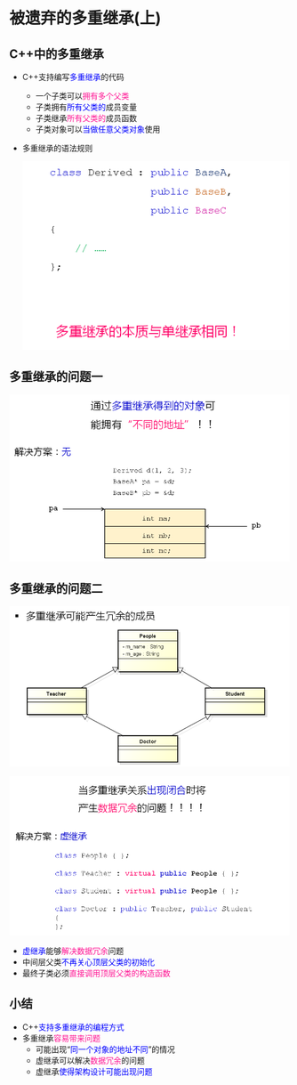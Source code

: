 # 被遗弃的多重继承(上)
## C++中的多重继承
- C++支持编写<font color=blue>多重继承</font>的代码
  - 一个子类可以<font color=deeppink>拥有多个父类</font>
  - 子类拥有<font color=blue>所有父类的</font>成员变量
  - 子类继承<font color=deeppink>所有父类的</font>成员函数
  - 子类对象可以<font color=blue>当做任意父类对象</font>使用
- 多重继承的语法规则
  
  ![Alt text](image.png)

## 多重继承的问题一

![Alt text](image-1.png)

## 多重继承的问题二

![Alt text](image-2.png)

![Alt text](image-3.png)

- <font color=blue>虚继承</font>能够<font color=deeppink>解决数据冗余</font>问题
- 中间层父类<font color=blue>不再关心顶层父类的初始化</font>
- 最终子类必须<font color=deeppink>直接调用顶层父类的构造函数</font>
  
## 小结
- C++<font color=blue>支持多重继承的编程方式</font>
- 多重继承<font color=deeppink>容易带来问题</font>
  - 可能出现“<font color=blue>同一个对象的地址不同</font>”的情况
  - 虚继承可以解决<font color=deeppink>数据冗余</font>的问题
  - 虚继承<font color=blue>使得架构设计可能出现问题</font>